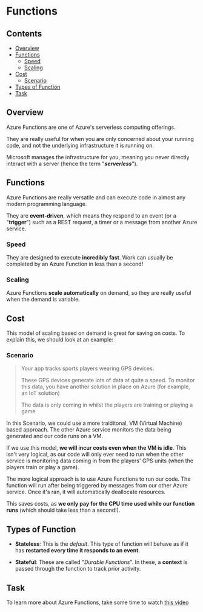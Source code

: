 # Functions

<!--TOC_START-->
## Contents
- [Overview](#overview)
- [Functions](#functions)
	- [Speed](#speed)
	- [Scaling](#scaling)
- [Cost](#cost)
	- [Scenario](#scenario)
- [Types of Function](#types-of-function)
- [Task](#task)

<!--TOC_END-->
## Overview

Azure Functions are one of Azure's serverless computing offerings.

They are really useful for when you are only concerned about your running code, and not the underlying infrastructure it is running on.

Microsoft manages the infrastructure for you, meaning you never directly interact with a server (hence the term "**_serverless_**").

## Functions

Azure Functions are really versatile and can execute code in almost any modern programming language.

They are **event-driven**, which means they respond to an event (or a "**trigger**") such as a REST request, a timer or a message from another Azure service.

### Speed

They are designed to execute **incredibly fast**. Work can usually be completed by an Azure Function in less than a second!

### Scaling

Azure Functions **scale automatically** on demand, so they are really useful when the demand is variable.

## Cost

This model of scaling based on demand is great for saving on costs. To explain this, we should look at an example:

### Scenario

>Your app tracks sports players wearing GPS devices.
> 
> These GPS devices generate lots of data at quite a speed. To monitor this data, you have another solution in place on Azure (for example, an IoT solution)
>
> The data is only coming in whilst the players are training or playing a game

In this Scenario, we could use a more traiditonal, VM (Virtual Machine) based approach. The other Azure service monitors the data being generated and our code runs on a VM.

If we use this model, **we will incur costs even when the VM is idle**. This isn't very logical, as our code will only ever need to run when the other service is monitoring data coming in from the players' GPS units (when the players train or play a game).

The more logical approach is to use Azure Functions to run our code. The function will run after being triggered by messages from our other Azure service. Once it's ran, it will automatically deallocate resources.

This saves costs, as **we only pay for the CPU time used while our function runs** (which should take less than a second!).

## Types of Function

* **Stateless**: This is the _default_. This type of function will behave as if it has **restarted every time it responds to an event**.

* **Stateful**: These are called "_Durable Functions_". In these, a **context** is passed through the function to track prior activity.

## Task

To learn more about Azure Functions, take some time to watch [this video](https://www.youtube.com/watch?v=7ZaIJjOM8NI)
